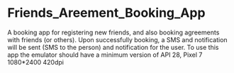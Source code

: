 ﻿# Friends_Areement_Booking_App
A booking app for registering new friends, and also booking agreements with friends (or others). 
Upon successfully booking, a SMS and notification will be sent (SMS to the person) and notification for the user.
To use this app the emulator should have a minimum version of API 28, Pixel 7 1080*2400 420dpi
